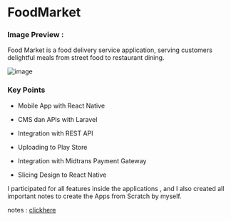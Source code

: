 # FoodMarket

### Image Preview :

Food Market is a food delivery service application, serving customers delightful meals from street food to restaurant dining.

![image](https://user-images.githubusercontent.com/37042039/118465090-bf8b8280-b72b-11eb-8e98-a17ad9cd3907.png)


### Key Points

- Mobile App with React Native

- CMS dan APIs with Laravel

- Integration with REST API

- Uploading to Play Store

- Integration with Midtrans Payment Gateway

- Slicing Design to React Native



I participated for all features inside the applications , and I also created all important notes to create the Apps from Scratch by myself. 

notes : [clickhere](https://github.com/rifansetiawan/FoodMarket/tree/master/notes)
